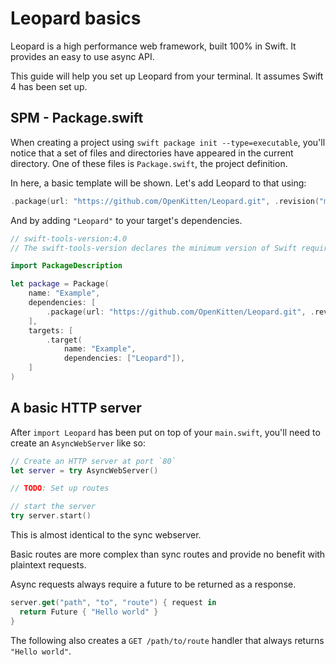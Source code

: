 # Leopard basics

Leopard is a high performance web framework, built 100% in Swift. It provides an easy to use async API.

This guide will help you set up Leopard from your terminal. It assumes Swift 4 has been set up.

## SPM - Package.swift

When creating a project using `swift package init --type=executable`, you'll notice that a set of files and directories have appeared in the current directory. One of these files is `Package.swift`, the project definition.

In here, a basic template will be shown. Let's add Leopard to that using:

```swift
.package(url: "https://github.com/OpenKitten/Leopard.git", .revision("master")),
```

And by adding `"Leopard"` to your target's dependencies.

```swift
// swift-tools-version:4.0
// The swift-tools-version declares the minimum version of Swift required to build this package.

import PackageDescription

let package = Package(
    name: "Example",
    dependencies: [
        .package(url: "https://github.com/OpenKitten/Leopard.git", .revision("master")),
    ],
    targets: [
        .target(
            name: "Example",
            dependencies: ["Leopard"]),
    ]
)
```

## A basic HTTP server

After `import Leopard` has been put on top of your `main.swift`, you'll need to create an `AsyncWebServer` like so:

```swift
// Create an HTTP server at port `80`
let server = try AsyncWebServer()

// TODO: Set up routes

// start the server
try server.start()
```

This is almost identical to the sync webserver.

Basic routes are more complex than sync routes and provide no benefit with plaintext requests.

Async requests always require a future to be returned as a response.

```swift
server.get("path", "to", "route") { request in
  return Future { "Hello world" }
}
```

The following also creates a `GET /path/to/route` handler that always returns `"Hello world"`.
